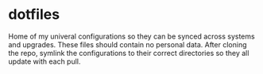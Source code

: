 # dotfiles
Home of my univeral configurations so they can be synced across systems and upgrades. These files should contain no personal data. After cloning the repo, symlink the configurations to their correct directories so they all update with each pull. 
